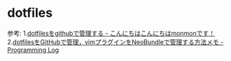 dotfiles
========
参考:
1.<a href="http://monmon.hateblo.jp/entry/20120404/1333502512" target="blank">dotfilesをgithubで管理する - こんにちはこんにちはmonmonです！</a>
2.<a href="http://nwpct1.hatenablog.com/entry/2014/01/14/214128" target="blank">dotfilesをGitHubで管理，vimプラグインをNeoBundleで管理する方法メモ - Programming Log</a>
